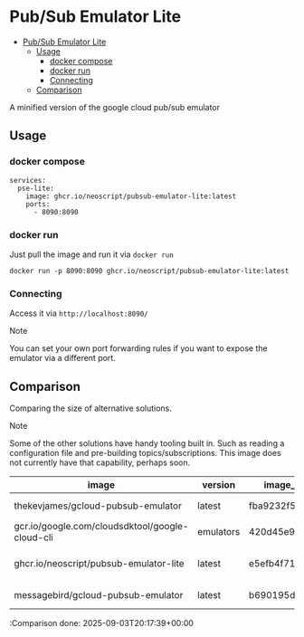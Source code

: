 # Pub/Sub Emulator Lite

<!--toc:start-->
- [Pub/Sub Emulator Lite](#pubsub-emulator-lite)
  - [Usage](#usage)
    - [docker compose](#docker-compose)
    - [docker run](#docker-run)
    - [Connecting](#connecting)
  - [Comparison](#comparison)
<!--toc:end-->

A minified version of the google cloud pub/sub emulator

## Usage

### docker compose

```
services:
  pse-lite:
    image: ghcr.io/neoscript/pubsub-emulator-lite:latest
    ports:
      - 8090:8090
```

### docker run

Just pull the image and run it via `docker run`

`docker run -p 8090:8090 ghcr.io/neoscript/pubsub-emulator-lite:latest`

### Connecting

Access it via `http://localhost:8090/`

> [!NOTE]
> You can set your own port forwarding rules
> if you want to expose the emulator via a different port.

## Comparison

Comparing the size of alternative solutions.
> [!NOTE]
> Some of the other solutions have handy tooling built in.
> Such as reading a configuration file and pre-building topics/subscriptions.
> This image does not currently have that capability, perhaps soon.

| image                                            | version    | image_id      | created       | size    |
|------------------------------------------------- |----------- |-------------- |-------------- |-------- |
| thekevjames/gcloud-pubsub-emulator               | latest     | fba9232f5582  | 7 hours ago   | 1.12GB  |
| gcr.io/google.com/cloudsdktool/google-cloud-cli  | emulators  | 420d45e98937  | 9 hours ago   | 1.06GB  |
| ghcr.io/neoscript/pubsub-emulator-lite           | latest     | e5efb4f71c82  | 16 hours ago  | 921MB   |
| messagebird/gcloud-pubsub-emulator               | latest     | b690195d      | 5 years ago   | 1.36GB  |
:Comparison done: 2025-09-03T20:17:39+00:00
